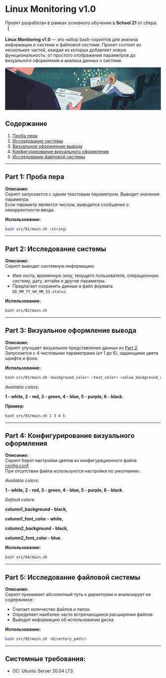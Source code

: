 # Linux Monitoring v1.0

Проект разработан в рамках основного обучения в **School 21** от сбера. <img src="materials/images/heart_21_x10.gif" alt="drawing" width="20" height="20"/>

**Linux Monitoring v1.0** — это набор bash-скриптов для анализа информации о системе и файловой системе. Проект состоит из нескольких частей, каждая из которых добавляет новую функциональность: от простого отображения параметров до визуального оформления и анализа данных о системе.

![linux_monitoring_v1.png](materials%2Fimages%2Flinux_monitoring_v1.png)

## Содержание

1. [Проба пера](#part-1-проба-пера)
2. [Исследование системы](#part-2-исследование-системы)
3. [Визуальное оформление вывода](#part-3-визуальное-оформление-вывода)
4. [Конфигурирование визуального оформления](#part-4-конфигурирование-визуального-оформления)
5. [Исследование файловой системы](#part-5-исследование-файловой-системы)

---

## Part 1: Проба пера

**Описание:**  
Скрипт запускается с одним текстовым параметром. Выводит значение параметра.  
Если параметр является числом, выводится сообщение о некорректности ввода.

**Использование:**  
```bash
bash src/01/main.sh <string>
```

---

## Part 2: Исследование системы

**Описание:**  
Скрипт выводит системную информацию:
- Имя хоста, временную зону, текущего пользователя, операционную систему, дату, аптайм и другие параметры.
- Предлагает сохранить данные в файл формата `DD_MM_YY_HH_MM_SS.status`.

**Использование:**
```bash
bash src/02/main.sh
```

---

## Part 3: Визуальное оформление вывода

**Описание:**  
Скрипт улучшает визуальное представление данных из [Part 2](#part-2-исследование-системы).  
Запускается с 4 числовыми параметрами (от 1 до 6), задающими цвета шрифта и фона.

**Использование:**
```bash
bash src/03/main.sh <background_color> <text_color> <value_background_color> <value_text_color>
```
*Available colors*:

**1 - white, 2 - red, 3 - green, 4 - blue, 5 - purple, 6 - black**.

**Пример:**
```bash
bash src/03/main.sh 1 3 4 5
```

---

## Part 4: Конфигурирование визуального оформления

**Описание:**  
Скрипт берет настройки цветов из конфигурационного файла [config.conf](src%2F04%2Fconfig.conf).  
При отсутствии файла используются настройки по умолчанию.

*Available colors*:

**1 - white, 2 - red, 3 - green, 4 - blue, 5 - purple, 6 - black**.

*Default colors*:

**column1_background - black,**

**column1_font_color - white,**

**column2_background - black,**

**column2_font_color - blue**.

**Использование:**
```bash
bash src/04/main.sh
```

---

## Part 5: Исследование файловой системы

**Описание:**  
Скрипт принимает абсолютный путь к директории и анализирует ее содержимое:
- Считает количество файлов и папок.
- Определяет наиболее часто встречающиеся расширения файлов.
- Выводит информацию об использовании диска.

**Использование:**
```bash
bash src/05/main.sh <directory_path/>
```

---

## Системные требования:
- ОС: Ubuntu Server 20.04 LTS
